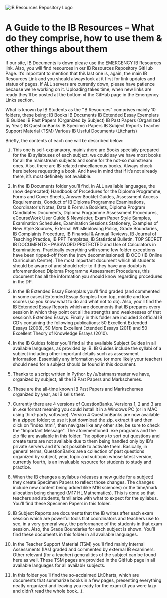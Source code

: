 ![IB Resources Repository Logo](https://cdn.discordapp.com/attachments/365926756374413314/565404922934329374/resourcelogo.png "IB Resources Repository Logo")

# A Guide to the IB Resources – What do they comprise, how to use them & other things about them

If our site, IB Documents is down please use the EMERGENCY IB Resources link. Also, you will find resources in our IB Resources Repository GitHub Page. It’s important to mention that this last one is, again, the main IB Resources Link and you should always look at it first for link updates and status of pages. If ALL servers are currently down, please have patience because we're working on it. Uploading takes time; when new links are ready they'll be posted at the bottom of the GitHub page in the Emergency Links section.

What is known by IB Students as the “IB Resources” comprises mainly 10 folders, these being:
IB Books
IB Documents
IB Extended Essay Exemplars
IB Guides
IB Past Papers (Organized by Subject)
IB Past Papers (Organized by Year)
IB QuestionBanks
IB Specimen Papers
IB Subject Reports
Teacher Support Material (TSM)
Various IB Useful Documents (Litcharts)

Briefly, the contents of each one will be described below:

1) This one is self-explanatory, mainly there are Books specially prepared for the IB syllabuses of each subject, we could say we have most books for all the mainstream subjects and some for the not-so mainstream ones. Also, there are IB-related miscellaneous books. Always check here before requesting a book. And have in mind that if it’s not already there, it’s most definitely not available.


2) In the IB Documents folder you’ll find, in ALL available languages, the (now deprecated) Handbook of Procedures for the Diploma Programme, Forms and Cover Sheets, Answer Booklet Guides, Assessment Access Requirements, Conduct of IB Diploma Programme Examinations, Coordinator's Notes, Data & Formula Booklets, Diploma Program Candidates Documents, Diploma Programme Assessment Procedures, eCourseWork User Guide & Newsletter, Exam Paper Style Samples, Examination Schedules, Examination Sessions Stationery, Examples of New Style Sources, External Whistleblowing Policy, Grade Boundaries, IB Complaints Procedure, IB Financial & Annual Reviews, IB Journal of Teaching Practice, IB PPT Templates, IB Statistical Bulletin, TOP SECRET IB DOCUMENTS - PASSWORD PROTECTED and Use of Calculators in Examinations. Practically everything with some few folder exceptions have been ripped-off from the (now decommissioned) IB OCC (IB Online Curriculum Centre). The most important document which all students should be aware of and should refer to if they have any doubts is aforementioned ​Diploma Programme Assessment Procedures​, this document has all the information you should know regarding procedures in the DP.

3) In the IB Extended Essay Exemplars you’ll find graded (and commented in some cases) Extended Essay Samples from top, middle and low scores (so you know what to do and what not to do). Also, you’ll find the IB Extended Essay Reports which are documents that IB prepares every session in which they point out all the strengths and weaknesses of that session’s Extended Essays. Finally, in this folder are included 3 official IB CD’s containing the following publications: 50 Excellent Extended Essays (2008), 50 More Excellent Extended Essays (2011) and 50 Excellent Theory of Knowledge Essays (2010).

4) In the IB Guides folder you’ll find all the available Subject Guides in all available languages, as provided by IB. IB Guides include the syllabi of a subject including other important details such as assessment information. Essentially any information you (or more likely your teacher) should need for a subject should be found in this document.

5) Thanks to a script written in Python by /u/batmansmaster we have, organized by subject, all the IB Past Papers and Markschemes.

6) These are the all-time known IB Past Papers and Markschemes organized by year, as IB sells them.

7) Currently there are 4 versions of QuestionBanks. Versions 1, 2 and 3 are in .exe format meaning you could install it in a Windows PC (or in MAC using third-party software). Version 4 QuestionBanks are now available in a zipped folder; to use it just download the zip, extract it and then click on "index.html", then navigate like any other site, be sure to check the "Important Message". The aforementioned .exe programs and the zip file are available in this folder. The options to sort out questions and create tests are not available due to them being handled only by IB's private servers and it's not possible to activate them.
Basically, in general terms, QuestionBanks are a collection of past questions organized by subject, year, topic and subtopic whose latest version, currently fourth, is an invaluable resource for students to study and practice.

8) When the IB changes a syllabus (releases a new guide for a subject) they create Specimen Papers to reflect those changes. The changes include new content being added (like M16 sciences) or the time/mark allocation being changed (M17 HL Mathematics). This is done so that teachers and students, familiarize with what to expect for the syllabus. You’ll find these Specimen Papers in this folder.

9) IB Subject Reports are documents that the IB writes after each exam session which are powerful tools that coordinators and teachers use to see, in a very general way, the performance of the students in that exam session. Also, the Grade Boundaries for each subject is shown. You’ll find these documents in this folder in all available languages.

10) In the Teacher Support Material (TSM) you'll find mainly Internal Assessments (IAs) graded and commented by external IB examiners. Other relevant (for a teacher) generalities of the subject can be found here as well. These TSM pages are provided in the GitHub page in all available languages for all available subjects.

11) In this folder you’ll find the so-acclaimed LitCharts, which are documents that summarize books in a few pages, presenting everything neatly organized and leaving you ready for the exam (if you were lazy and didn’t read the whole book...).

